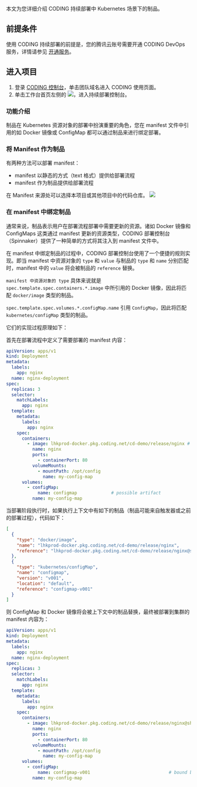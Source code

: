 本文为您详细介绍 CODING 持续部署中 Kubernetes 场景下的制品。

## 前提条件

使用 CODING 持续部署的前提是，您的腾讯云账号需要开通 CODING DevOps 服务，详情请参见 [开通服务](https://cloud.tencent.com/document/product/1159/44859)。 

## 进入项目

1. 登录 [CODING 控制台](https://console.cloud.tencent.com/coding)，单击团队域名进入 CODING 使用页面。
2. 单击工作台首页左侧的 <img src ="https://main.qcloudimg.com/raw/12230547b45d5eae85ad1c4fa86fba68.png" style ="margin:0" data-nonescope="true">，进入持续部署控制台。

### 功能介绍

制品在 Kubernetes 资源对象的部署中扮演重要的角色，您在 manifest 文件中引用的如 Docker 镜像或 ConfigMap 都可以通过制品来进行绑定部署。

### 将 Manifest 作为制品
有两种方法可以部署 manifest：
- manifest 以静态的方式（text 格式）提供给部署流程
- manifest 作为制品提供给部署流程

在 Manifest 来源处可以选择本项目或其他项目中的代码仓库。
![](https://main.qcloudimg.com/raw/3acce8bf1bed43a4a8d67a1fc28e4487.png)

### 在 manifest 中绑定制品

通常来说，制品表示用户在部署流程部署中需要更新的资源。诸如 Docker 镜像和 ConfigMaps 这类通过 manifest 更新的资源类型，CODING 部署控制台（Spinnaker）提供了一种简单的方式将其注入到 manifest 文件中。

在 manifest 中绑定制品的过程中，CODING 部署控制台使用了一个便捷的规则实现。即当 manifest 中资源对象的 `type` 和 `value` 与制品的 `type` 和 `name` 分别匹配时，manifest 中的 `value` 将会被制品的 `reference` 替换。

`manifest 中资源对象的 type` 具体来说就是 `spec.template.spec.containers.*.image` 中所引用的 Docker 镜像，因此将匹配 `docker/image` 类型的制品。

`spec.template.spec.volumes.*.configMap.name` 引用 `ConfigMap`，因此将匹配 `kubernetes/configMap` 类型的制品。 

它们的实现过程原理如下：

首先在部署流程中定义了需要部署的 manifest 内容：

```deployment.yaml
apiVersion: apps/v1
kind: Deployment
metadata:
  labels:
    app: nginx
  name: nginx-deployment
spec:
  replicas: 3
  selector:
    matchLabels:
      app: nginx
  template:
    metadata:
      labels:
        app: nginx
    spec:
      containers:
        - image: lhkprod-docker.pkg.coding.net/cd-demo/release/nginx # possible artifact
          name: nginx
          ports:
            - containerPort: 80
          volumeMounts:
            - mountPath: /opt/config
              name: my-config-map
      volumes:
        - configMap:
            name: configmap             # possible artifact
          name: my-config-map
```

当部署阶段执行时，如果执行上下文中有如下的制品（制品可能来自触发器或之前的部署过程），代码如下：

```json
[
  {
    "type": "docker/image",
    "name": "lhkprod-docker.pkg.coding.net/cd-demo/release/nginx",
    "reference": "lhkprod-docker.pkg.coding.net/cd-demo/release/nginx@sha256:0cce25b9a55"
  },
  {
    "type": "kubernetes/configMap",
    "name": "configmap",
    "version": "v001",
    "location": "default",
    "reference": "configmap-v001"
  }
]
```

则 ConfigMap 和 Docker 镜像将会被上下文中的制品替换，最终被部署到集群的 manifest 内容为：

```deployment.yaml
apiVersion: apps/v1
kind: Deployment
metadata:
  labels:
    app: nginx
  name: nginx-deployment
spec:
  replicas: 3
  selector:
    matchLabels:
      app: nginx
  template:
    metadata:
      labels:
        app: nginx
    spec:
      containers:
        - image: lhkprod-docker.pkg.coding.net/cd-demo/release/nginx@sha256:0cce25b9a55    # bound by spinnaker
          name: nginx
          ports:
            - containerPort: 80
          volumeMounts:
            - mountPath: /opt/config
              name: my-config-map
      volumes:
        - configMap:
            name: configmap-v001                              # bound by spinnaker
          name: my-config-map
```
